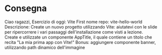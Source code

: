 # Consegna

Ciao ragazzi,
Esercizio di oggi: Vite First
nome repo: vite-hello-world
Descrizione:
Create un nuovo progetto utilizzando Vite: aiutatevi con le slide per ripercorrere i vari passaggi dell'installazione come visti a lezione.
Create e utilizzate un componente AppTitle, il quale contiene un titolo che recita "La mia prima app con Vite!"
Bonus: aggiungere componente banner, utilizzando path dinamico dell'immagine